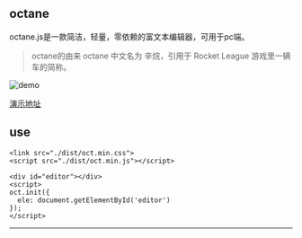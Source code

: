 ## octane

octane.js是一款简洁，轻量，零依赖的富文本编辑器，可用于pc端。

> octane的由来
> octane 中文名为 辛烷，引用于 Rocket League 游戏里一辆车的简称。

![demo](https://asyncc.com/uploads/2019/02/a92144d61b53ad6e5041c2f4f81501e4.gif)

[演示地址](https://asyncc.com/static/home/demo_html/html_preview.html?https://github.com/luoshilu/octane/blob/master/index.html)

## use

```
<link src="./dist/oct.min.css">
<script src="./dist/oct.min.js"></script>

<div id="editor"></div>
<script>
oct.init({
  ele: document.getElementById('editor')
});
</script>
```

---